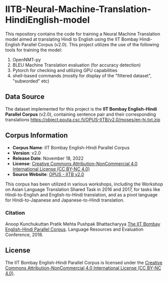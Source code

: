 # IITB-Neural-Machine-Translation-HindiEnglish-model
This repository contains the code for training a Neural Machine Translation model aimed at translating Hindi to English using the IIT Bombay Hindi-English Parallel Corpus (v2.0).
This project utilizes the use of the following tools for training the model:
1. OpenNMT-py
2. BLEU Machine Translation evaluation (for accuracy detection)
3. Pytorch for checking and utilizing GPU capabilities
4. shell-based commands (mostly for display of the "filtered dataset", "subworded" etc)

## Data Source 
The dataset implemented for this project is the **IIT Bombay English-Hindi Parallel Corpus** (v2.0), containing sentence pair and their corresponding translations 
https://object.pouta.csc.fi/OPUS-IITB/v2.0/moses/en-hi.txt.zip

## Corpus Information 

- **Corpus Name**: IIT Bombay English-Hindi Parallel Corpus
- **Version**: v2.0
- **Release Date**: November 18, 2022
- **License**: [Creative Commons Attribution-NonCommercial 4.0 International License (CC BY-NC 4.0)](https://creativecommons.org/licenses/by-nc/4.0/)
- **Source Website**: [OPUS - IITB v2.0](http://opus.nlpl.eu/IITB-v2.0.php)

This corpus has been utilized in various workshops, including the Workshop on Asian Language Translation Shared Task in 2016 and 2017, for tasks like Hindi-to-English and English-to-Hindi translation, and as a pivot language for Hindi-to-Japanese and Japanese-to-Hindi translation.

### Citation

Anoop Kunchukuttan
Pratik Mehta 
Pushpak Bhattacharyya
[The IIT Bombay English-Hindi Parallel Corpus](https://www.cfilt.iitb.ac.in/~moses/iitb_en_hi_parallel/lrec2018_iitbparallel.pdf). Language Resources and Evaluation Conference, 2018.

## License

The IIT Bombay English-Hindi Parallel Corpus is licensed under the [Creative Commons Attribution-NonCommercial 4.0 International License (CC BY-NC 4.0)](https://creativecommons.org/licenses/by-nc/4.0/). 

